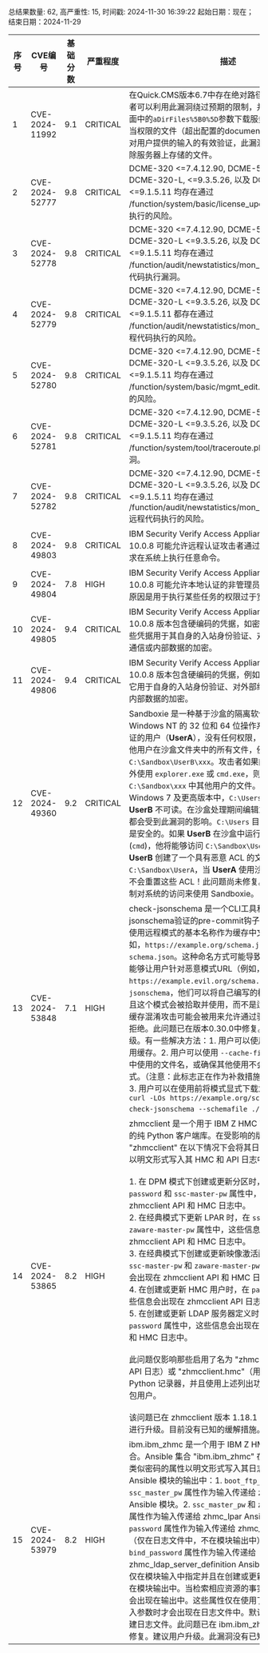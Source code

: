 总结果数量: 62, 高严重性: 15, 时间戳: 2024-11-30 16:39:22
起始日期：现在；结束日期：2024-11-29

| 序号 | CVE编号 | 基础分数 | 严重程度 | 描述 | 参考文献 |
|-----|--------|------------|----------|-------------|------------|
| 1 | CVE-2024-11992 | 9.1  | CRITICAL | 在Quick.CMS版本6.7中存在绝对路径遍历漏洞。攻击者可以利用此漏洞绕过预期的限制，并通过`admin.php`页面中的`aDirFiles%5B0%5D`参数下载服务器上任何具有适当权限的文件（超出配置的documentroot）。由于缺乏对用户提供的输入的有效验证，此漏洞还允许攻击者删除服务器上存储的文件。 | [1]https://www.incibe.es/en/incibe-cert/notices/aviso/path-traversal-vulnerability-quickcms |
| 2 | CVE-2024-52777 | 9.8  | CRITICAL | DCME-320 <=7.4.12.90, DCME-520 <=9.25.5.11, DCME-320-L, <=9.3.5.26, 以及 DCME-720 <=9.1.5.11 均存在通过 /function/system/basic/license_update.php 远程代码执行的风险。 | [1]https://ba1100n.tech/%E6%BC%8F%E6%B4%9E%E6%8A%A5%E5%91%8A/dcme-all-series-rcessix-one/ |
| 3 | CVE-2024-52778 | 9.8  | CRITICAL | DCME-320 <=7.4.12.90, DCME-520 <=9.25.5.11, DCME-320-L <=9.3.5.26, 以及 DCME-720 <=9.1.5.11 均存在通过 /function/audit/newstatistics/mon_stat_hist.php 远程代码执行漏洞。 | [1]https://ba1100n.tech/%E6%BC%8F%E6%B4%9E%E6%8A%A5%E5%91%8A/dcme-all-series-rcessix-one/ |
| 4 | CVE-2024-52779 | 9.8  | CRITICAL | DCME-320 <=7.4.12.90, DCME-520 <=9.25.5.11, DCME-320-L <=9.3.5.26, 以及 DCME-720 <=9.1.5.11 都存在通过 /function/audit/newstatistics/mon_stat_top10.php 远程代码执行的风险。 | [1]https://ba1100n.tech/%E6%BC%8F%E6%B4%9E%E6%8A%A5%E5%91%8A/dcme-all-series-rcessix-one/ |
| 5 | CVE-2024-52780 | 9.8  | CRITICAL | DCME-320 <=7.4.12.90, DCME-520 <=9.25.5.11, DCME-320-L <=9.3.5.26, 以及 DCME-720 <=9.1.5.11 均存在通过 /function/system/basic/mgmt_edit.php 远程代码执行的风险。 | [1]https://ba1100n.tech/%E6%BC%8F%E6%B4%9E%E6%8A%A5%E5%91%8A/dcme-all-series-rcessix-one/ |
| 6 | CVE-2024-52781 | 9.8  | CRITICAL | DCME-320 <=7.4.12.90, DCME-520 <=9.25.5.11, DCME-320-L <=9.3.5.26, 以及 DCME-720 <=9.1.5.11 均存在通过 /function/system/tool/traceroute.php 远程代码执行漏洞。 | [1]https://ba1100n.tech/%E6%BC%8F%E6%B4%9E%E6%8A%A5%E5%91%8A/dcme-all-series-rcessix-one/ |
| 7 | CVE-2024-52782 | 9.8  | CRITICAL | DCME-320 <=7.4.12.90, DCME-520 <=9.25.5.11, DCME-320-L <=9.3.5.26, 以及 DCME-720 <=9.1.5.11 均存在通过 /function/audit/newstatistics/mon_stat_hist_new.php 远程代码执行的风险。 | [1]https://ba1100n.tech/%E6%BC%8F%E6%B4%9E%E6%8A%A5%E5%91%8A/dcme-all-series-rcessix-one/ |
| 8 | CVE-2024-49803 | 9.8  | CRITICAL | IBM Security Verify Access Appliance 10.0.0 至 10.0.8 可能允许远程认证攻击者通过发送特别构造的请求在系统上执行任意命令。 | [1]https://www.ibm.com/support/pages/node/7177447 |
| 9 | CVE-2024-49804 | 7.8  | HIGH | IBM Security Verify Access Appliance 10.0.0 至 10.0.8 可能允许本地认证的非管理员用户提升其权限，原因是用于执行某些任务的权限过于宽松。 | [1]https://www.ibm.com/support/pages/node/7177447 |
| 10 | CVE-2024-49805 | 9.4  | CRITICAL | IBM Security Verify Access Appliance 10.0.0 至 10.0.8 版本包含硬编码的凭据，如密码或加密密钥，这些凭据用于其自身的入站身份验证、对外部组件的出站通信或内部数据的加密。 | [1]https://www.ibm.com/support/pages/node/7177447 |
| 11 | CVE-2024-49806 | 9.4  | CRITICAL | IBM Security Verify Access Appliance 10.0.0 至 10.0.8 版本包含硬编码的凭据，例如密码或加密密钥，它用于自身的入站身份验证、对外部组件的出站通信或内部数据的加密。 | [1]https://www.ibm.com/support/pages/node/7177447 |
| 12 | CVE-2024-49360 | 9.2  | CRITICAL | Sandboxie 是一种基于沙盒的隔离软件，适用于基于 Windows NT 的 32 位和 64 位操作系统。经过身份验证的用户（**UserA**），没有任何权限，被授权读取属于其他用户在沙盒文件夹中的所有文件，例如 `C:\Sandbox\UserB\xxx`。攻击者如果能够在任何沙盒之外使用 `explorer.exe` 或 `cmd.exe`，则可以读取 `C:\Sandbox\xxx` 中其他用户的文件。默认情况下，在 Windows 7 及更高版本中，`C:\Users\UserA` 文件夹对 **UserB** 不可读。在沙盒处理期间编辑或创建的所有文件都会受到此漏洞的影响。`C:\Users` 目录下的所有文件都是安全的。如果 **UserB** 在沙盒中运行一个命令提示符 (`cmd`)，他将能够访问 `C:\Sandbox\UserA`。此外，如果 **UserB** 创建了一个具有恶意 ACL 的文件夹 `C:\Sandbox\UserA`，当 **UserA** 使用沙盒时，Sandboxie 不会重置这些 ACL！此问题尚未修复。建议用户通过限制对系统的访问来使用 Sandboxie。 | [1]https://github.com/sandboxie-plus/Sandboxie/security/advisories/GHSA-4chj-3c28-gvmp |
| 13 | CVE-2024-53848 | 7.1  | HIGH | check-jsonschema 是一个CLI工具和一套用于jsonschema验证的pre-commit钩子。默认的缓存策略使用远程模式的基本名称作为缓存中文件的名称，例如，`https://example.org/schema.json` 将被存储为 `schema.json`。这种命名方式可能导致冲突。如果攻击者能够让用户针对恶意模式URL（例如，`https://example.evil.org/schema.json`）运行 `check-jsonschema`，他们可以将自己编写的模式插入缓存，并且这个模式会被拾取并使用，而不是适当的模式。这种缓存混淆攻击可能会被用来允许通过验证的数据本应被拒绝。此问题已在版本0.30.0中修复。建议所有用户升级。有一些解决方法：1. 用户可以使用 `--no-cache` 禁用缓存。2. 用户可以使用 `--cache-filename` 选择缓存中使用的文件名，或确保其他使用不会覆盖缓存的模式。（注意：此标志正在作为补救措施的一部分被弃用。）3. 用户可以在使用前将模式显式下载为本地文件，如 `curl -LOs https://example.org/schema.json; check-jsonschema --schemafile ./schema.json`。 | [1]https://github.com/python-jsonschema/check-jsonschema/commit/c52714b85e6725b1b24516fbdedacb333b939152<br>[2]https://github.com/python-jsonschema/check-jsonschema/security/advisories/GHSA-q6mv-284r-mp36 |
| 14 | CVE-2024-53865 | 8.2  | HIGH | zhmcclient 是一个用于 IBM Z HMC Web Services API 的纯 Python 客户端库。在受影响的版本中，Python 包 "zhmcclient" 在以下情况下会将其日志中的密码类属性以明文形式写入其 HMC 和 API 日志中：<br><br>1. 在 DPM 模式下创建或更新分区时，在 `boot-ftp-password` 和 `ssc-master-pw` 属性中，这些信息会出现在 zhmcclient API 和 HMC 日志中。<br>2. 在经典模式下更新 LPAR 时，在 `ssc-master-pw` 和 `zaware-master-pw` 属性中，这些信息会出现在 zhmcclient API 和 HMC 日志中。<br>3. 在经典模式下创建或更新映像激活配置文件时，在 `ssc-master-pw` 和 `zaware-master-pw` 属性中，这些信息会出现在 zhmcclient API 和 HMC 日志中。<br>4. 在创建或更新 HMC 用户时，在 `password` 属性中，这些信息会出现在 zhmcclient API 日志中。<br>5. 在创建或更新 LDAP 服务器定义时，在 `bind-password` 属性中，这些信息会出现在 zhmcclient API 和 HMC 日志中。<br><br>此问题仅影响那些启用了名为 "zhmcclient.api"（用于 API 日志）或 "zhmcclient.hmc"（用于 HMC 日志）的 Python 记录器，并且使用上述列出功能的 zhmcclient 包用户。<br><br>该问题已在 zhmcclient 版本 1.18.1 中修复。建议用户进行升级。目前没有已知的缓解措施。 | [1]https://github.com/zhmcclient/python-zhmcclient/commit/ad32781e782d0f604c6da4680fce48e4cc1f4433<br>[2]https://github.com/zhmcclient/python-zhmcclient/security/advisories/GHSA-p57h-3cmc-xpjq |
| 15 | CVE-2024-53979 | 8.2  | HIGH | ibm.ibm_zhmc 是一个用于 IBM Z HMC 的 Ansible 集合。Ansible 集合 "ibm.ibm_zhmc" 在以下情况下会将类似密码的属性以明文形式写入其日志文件和某些 Ansible 模块的输出中：1. `boot_ftp_password` 和 `ssc_master_pw` 属性作为输入传递给 zhmc_partition Ansible 模块。2. `ssc_master_pw` 和 `zaware_master_pw` 属性作为输入传递给 zhmc_lpar Ansible 模块。3. `password` 属性作为输入传递给 zhmc_user Ansible 模块（仅在日志文件中，不在模块输出中）。4. `bind_password` 属性作为输入传递给 zhmc_ldap_server_definition Ansible 模块。这些属性仅在模块输入中指定并且在创建或更新相应资源时出现在模块输出中。当检索相应资源的事实时，这些属性不会出现在输出中。这些属性仅在使用了 "log_file" 模块输入参数时才会出现在日志文件中。默认情况下，不会创建日志文件。此问题已在 ibm.ibm_zhmc 版本 1.9.3 中修复。建议用户升级。此漏洞没有已知的缓解措施。 | [1]https://github.com/zhmcclient/zhmc-ansible-modules/commit/f5579f07da5f02d2496c41a313d4ae7a0a459b1d<br>[2]https://github.com/zhmcclient/zhmc-ansible-modules/security/advisories/GHSA-mw6c-f428-jx4f |